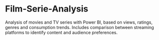 # Film-Serie-Analysis
Analysis of movies and TV series with Power BI, based on views, ratings, genres and consumption trends. Includes comparison between streaming platforms to identify content and audience preferences.
